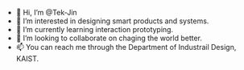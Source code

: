 - 👋 Hi, I’m @Tek-Jin
- 👀 I’m interested in designing smart products and systems.
- 🌱 I’m currently learning interaction prototyping.
- 💞️ I’m looking to collaborate on chaging the world better.
- 📫 You can reach me through the Department of Industrail Design, KAIST.

<!---
Tek-Jin/Tek-Jin is a ✨ special ✨ repository because its `README.md` (this file) appears on your GitHub profile.
You can click the Preview link to take a look at your changes.
--->

